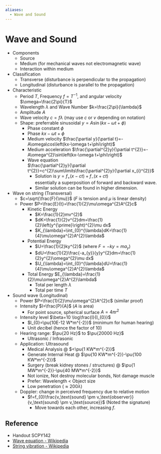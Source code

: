 ```yaml
---
aliases:
  - Wave and Sound
---
```


# Wave and Sound

- Components
	- Source
	- Medium (for mechanical waves not electromagnetic wave)
	- Interaction within medium
- Classification
	- Transverse (disturbance is perpendicular to the propagation)
	- Longitudinal (disturbance is parallel to the propagation)
- Characteristic
	- Period $T$, Frequency $f=T^{-1}$, and angular velocity $\omega=\frac{2\pi}{T}$
	- Wavelength $\lambda$ and Wave Number $k=\frac{2\pi}{\lambda}$
	- Amplitude $A$
	- Wave velocity $c=f\lambda$ (may use $c$ or $v$ depending on notation)
	- Shape: preferrable sinusoidal $y=A\sin\left(kx-\omega t+\phi\right)$
		- Phase constant $\phi$
		- Phase $kx-\omega t+\phi$
		- Medium velocity $\frac{\partial y}{\partial t}=-A\omega\cos\left(kx-\omega t+\phi\right)$
		- Medium acceleration $\frac{\partial^{2}y}{\partial t^{2}}=-A\omega^{2}\sin\left(kx-\omega t+\phi\right)$
		- Wave equation  
		  $\frac{\partial^{2}y}{\partial t^{2}}=c^{2}\sum\limits\frac{\partial^{2}y}{\partial x_{i}^{2}}$
			- Solution is $y=f_{+}\left(x-ct\right)+f_{-}\left(x+ct\right)$  
			  essentially a superposition of forward and backward wave.
			- Similar solution can be found in higher dimension.
- Wave on string (Transversal)
	- $c=\sqrt{\frac{F}{\mu}}$ ($F$ is tension and $\mu$ is linear density)
	- Power $P=\frac{E}{t}=\frac{1}{2}\mu\omega^{2}A^{2}c$
		- Kinetic Energy
			- $K=\frac{1}{2}mv^{2}$
			- $dK=\frac{1}{2}v^{2}dm=\frac{1}{2}\left(y^{\prime}\right)^{2}\mu dx$
			- $K_{\lambda}=\int_{0}^{\lambda}dK=\frac{1}{4}\mu\omega^{2}A^{2}\lambda$
		- Potential Energy
			- $U=\frac{1}{2}ky^{2}$ (where $F=-ky=ma_{y}$)
			- $dU=\frac{1}{2}\frac{-a_{y}}{y}y^{2}dm=\frac{1}{2}y^{2}\omega^{2}\mu dx$
			- $U_{\lambda}=\int_{0}^{\lambda}dU=\frac{1}{4}\mu\omega^{2}A^{2}\lambda$
		- Total Energy $E_{\lambda}=\frac{1}{2}\mu\omega^{2}A^{2}\lambda$
			- Total per length $\lambda$
			- Total per time $T$
- Sound wave (Longitudinal)
	- Power $P=\frac{1}{2}\mu\omega^{2}A^{2}c$ (similar proof)
	- Intensity $I=\frac{P}{A}$ ($A$ is area)
		- For point source, spherical surface $A=4\pi r^{2}$
	- Intensity level $\beta=10 \log\frac{I}{I_{0}}$
		- $I_{0}=\pu{10E-12 W*m^{-2}}$ (minimum for human hearing)
		- Unit *deci*bel (hence the factor of $10$)
	- Hearing range: $\pu{20 Hz}$ to $\pu{20000 Hz}$
		- Ultrasonic / Infrasonic
	- Application: Ultrasound
		- Medical Analysis @ $<\pu{1 KW*m^{-2}}$
		- Generate Internal Heat @ $\pu{10 KW*m^{-2}}-\pu{100 KW*m^{-2}}$
		- Surgery (break kidney stones / structures) @ $\pu{1 MW*m^{-2}}-\pu{40 MW*m^{-2}}$
		- Not ionize, Not destroy molecular bonds, Not damage muscle
		- Prefer: Wavelength < Object size
		- Low penetration ($\approx 200\lambda$)
	- Doppler: change in perceived frequency due to relative motion
		- $f=f_{0}\frac{v_\text{sound} \pm v_\text{observer}}{v_\text{sound} \pm v_\text{source}}$ (Noted the signature)
			- Move towards each other, increasing $f$.

## Reference

- Handout SCPY142
- [Wave equation - Wikipedia](https://en.wikipedia.org/wiki/Wave_equation)
- [String vibration - Wikipedia](https://en.wikipedia.org/wiki/String_vibration)
